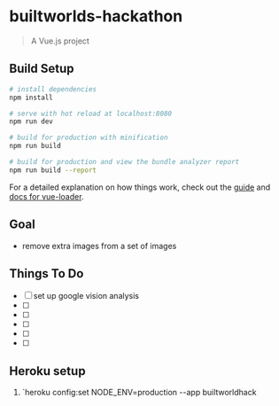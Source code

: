 # builtworlds-hackathon

> A Vue.js project

## Build Setup

``` bash
# install dependencies
npm install

# serve with hot reload at localhost:8080
npm run dev

# build for production with minification
npm run build

# build for production and view the bundle analyzer report
npm run build --report
```

For a detailed explanation on how things work, check out the [guide](http://vuejs-templates.github.io/webpack/) and [docs for vue-loader](http://vuejs.github.io/vue-loader).

## Goal
* remove extra images from a set of images

## Things To Do
* [ ] set up google vision analysis
* [ ] 
* [ ] 
* [ ] 
* [ ] 
* [ ] 


## Heroku setup
1. `heroku config:set NODE_ENV=production --app builtworldhack